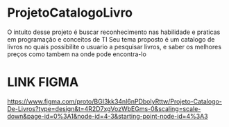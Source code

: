 # ProjetoCatalogoLivro
O intuito desse projeto é buscar reconhecimento nas habilidade e praticas em programação e conceitos de TI Seu tema proposto é um catalogo de livros no quais possibilite o usuario a pesquisar livros, e saber os melhores preços como tambem na onde pode encontra-lo


# LINK FIGMA

https://www.figma.com/proto/BGI3kk34nl6nPDbolyRttw/Projeto-Catalogo-De-Livros?type=design&t=4R2D7xgVozWbEGms-0&scaling=scale-down&page-id=0%3A1&node-id=4-3&starting-point-node-id=4%3A3
